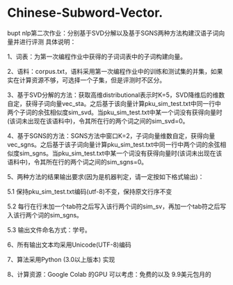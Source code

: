 # Chinese-Subword-Vector.
bupt nlp第二次作业：分别基于SVD分解以及基于SGNS两种方法构建汉语子词向量并进行评测
具体说明：



1、词表：为第一次编程作业中获得的子词词表中的子词构建向量。



2、语料：corpus.txt，语料采用第一次编程作业中的训练和测试集的并集，如果实在计算资源不够，可选择一个子集，但是评测时不区分。



3、基于SVD分解的方法：获取高维distributional表示时K=5，SVD降维后的维数自定，获得子词向量vec_sta。之后基于该向量计算pku_sim_test.txt中同一行中两个子词的余弦相似度sim_svd。当pku_sim_test.txt中某一个词没有获得向量时(该词未出现在该语料中)，令其所在行的两个词之间的sim_svd=0。



4、基于SGNS的方法：SGNS方法中窗口K=2，子词向量维数自定，获得向量vec_sgns。之后基于该子词向量计算pku_sim_test.txt中同一行中两个词的余弦相似度sim_sgns。当pku_sim_test.txt中某一个词没有获得向量时(该词未出现在该语料中)，令其所在行的两个词之间的sim_sgns=0。



5、两种方法的结果输出要求(因为是机器判定，请一定按如下格式输出)：



5.1 保持pku_sim_test.txt编码(utf-8)不变，保持原文行序不变



5.2 每行在行末加一个tab符之后写入该行两个词的sim_sv，再加一个tab符之后写入该行两个词的sim_sgns。



5.3 输出文件命名方式：学号。



6、所有输出文本均采用Unicode(UTF-8)编码



7、算法采用Python (3.0以上版本) 实现



8、计算资源：Google Colab 的GPU 可以考虑：免费的以及  9.9美元包月的
